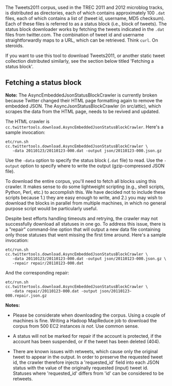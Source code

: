 The Tweets2011 corpus, used in the TREC 2011 and 2012 microblog tracks, is distributed as directories, each of which contains approximately 100 `.dat` files, each of which contains a list of (tweet id, username, MD5 checksum). Each of these files is referred to as a status block (i.e., block of tweets).  The status block downloader works by fetching the tweets indicated in the `.dat` files from twitter.com. The combination of tweet id and username straightforwardly maps to a URL, which can be retrieved. Think `curl`. On steroids.

If you want to use this tool to download Tweets2011, or another static tweet collection distributed similarly, see the section below titled 'Fetching a status block'.

Fetching a status block
-----------------------

**Note:** The AsyncEmbeddedJsonStatusBlockCrawler is currently broken because Twitter changed their HTML page formatting again to remove the embedded JSON.  The AsyncJsonStatusBlockCrawler (in src/attic), which scrapes the data from the HTML page, needs to be revived and updated.

The HTML crawler is `cc.twittertools.download.AsyncEmbeddedJsonStatusBlockCrawler`. Here's a sample invocation:

    etc/run.sh cc.twittertools.download.AsyncEmbeddedJsonStatusBlockCrawler \
       -data 20110123/20110123-000.dat -output json/20110123-000.json.gz

Use the `-data` option to specify the status block (`.dat` file) to read. Use the `-output` option to specify where to write the output (gzip-compressed JSON file).

To download the entire corpus, you'll need to fetch all blocks using this crawler. It makes sense to do some lightweight scripting (e.g., shell scripts, Python, Perl, etc.) to accomplish this. We have decided not to include these scripts because 1.) they are easy enough to write, and 2.) you may wish to download the blocks in parallel from multiple machines, in which no general purpose script would be particularly useful.

Despite best efforts handling timeouts and retrying, the crawler may not successfully download all statuses in one go. To address this issue, there is a "repair" command-line option that will output a new data file containing only those statuses that went missing the first time around. Here's a sample invocation:

    etc/run.sh cc.twittertools.download.AsyncEmbeddedJsonStatusBlockCrawler \
       -data 20110123/20110123-000.dat -output json/20110123-000.json.gz \
       -repair repair/20110123-000.dat

And the corresponding repair:

    etc/run.sh cc.twittertools.download.AsyncEmbeddedJsonStatusBlockCrawler \
       -data repair/20110123-000.dat -output json/20110123-000.repair.json.gz

**Notes:** 

* Please be considerate when downloading the corpus. Using a couple of machines is fine. Writing a Hadoop MapReduce job to download the corpus from 500 EC2 instances _is not_. Use common sense.

* A status will not be marked for repair if the account is protected, if the account has been suspended, or if the tweet has been deleted (404).

* There are known issues with retweets, which cause only the original tweet to appear in the output. In order to preserve the requested tweet id, the crawler therefore injects a 'requested\_id' field into each JSON status with the value of the originally requested (input) tweet id. Statuses where 'requested\_id' differs from 'id' can be considered to be retweets.

